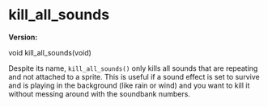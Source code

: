 # kill_all_sounds

**Version:** <VersionInfo dink="1.05+" standalone />&nbsp;<VersionInfo freedink="" standalone />&nbsp;<VersionInfo dinkhd="" standalone />&nbsp;<VersionInfo yedink="" standalone />

<Prototype>void kill_all_sounds(void)</Prototype>

Despite its name, `kill_all_sounds()` only kills all sounds that are repeating and not attached to a sprite. This is useful if a sound effect is set to survive and is playing in the background (like rain or wind) and you want to kill it without messing around with the soundbank numbers.